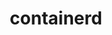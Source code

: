---
codehost: https://github.com/containerd/containerd
logohandle: containerdio
sort: containerd
title: containerd
website: https://containerd.io/
---